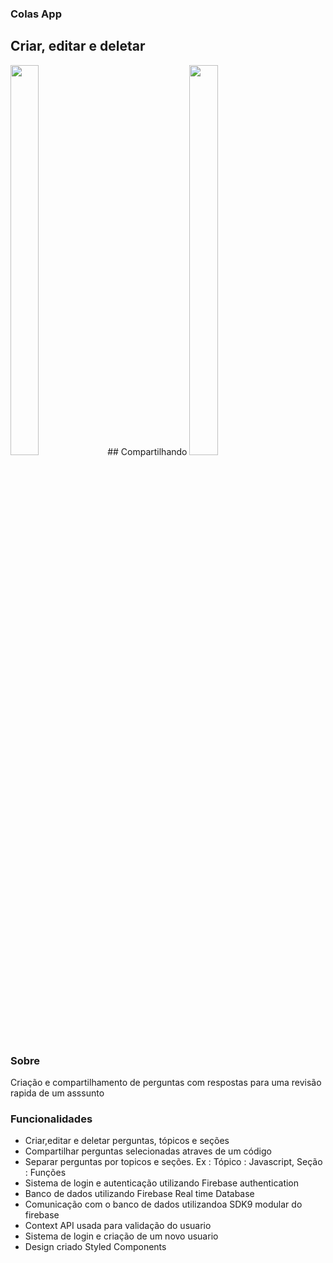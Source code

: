 ### Colas App 

## Criar, editar e deletar
 <img src="https://user-images.githubusercontent.com/77676047/147246252-a72394fd-2cc0-4420-a6bc-da22cccc9354.gif"  width = '30%' height = '40%'/>
## Compartilhando
<img src="https://user-images.githubusercontent.com/77676047/147246404-fc5ca361-6e7a-425e-a40a-f09828d488bd.gif"  width = '30%' height = '40%'/>

### Sobre
  Criação e compartilhamento de perguntas com respostas para uma revisão rapida de um asssunto

### Funcionalidades
- Criar,editar e deletar perguntas, tópicos e seções
- Compartilhar perguntas selecionadas atraves de um código
- Separar perguntas por topicos e seções. Ex : Tópico : Javascript, Seção : Funções
- Sistema de login e autenticação utilizando Firebase authentication
- Banco de dados utilizando Firebase Real time Database
- Comunicação com o banco de dados utilizandoa SDK9 modular do firebase
- Context API usada para validação do usuario
- Sistema de login e criação de um novo usuario
- Design criado Styled Components

